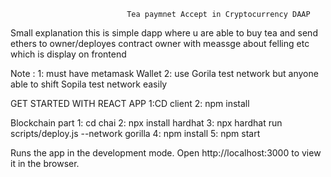                               Tea paymnet Accept in Cryptocurrency DAAP



Small explanation 
this is simple dapp where u are able to buy tea and send ethers to owner/deployes contract owner with meassge about felling etc which 
is display on frontend 


Note :
1: must have metamask Wallet 
2: use Gorila test network but anyone able to shift Sopila test network easily 



GET STARTED WITH REACT APP 
1:CD client
2: npm install 


Blockchain part 
1: cd chai 
2: npx install hardhat 
3: npx hardhat run scripts/deploy.js --network gorilla
4: npm install 
5: npm start 


Runs the app in the development mode.
Open http://localhost:3000 to view it in the browser.




